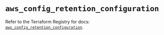 # `aws_config_retention_configuration`

Refer to the Terraform Registry for docs: [`aws_config_retention_configuration`](https://registry.terraform.io/providers/hashicorp/aws/6.19.0/docs/resources/config_retention_configuration).
